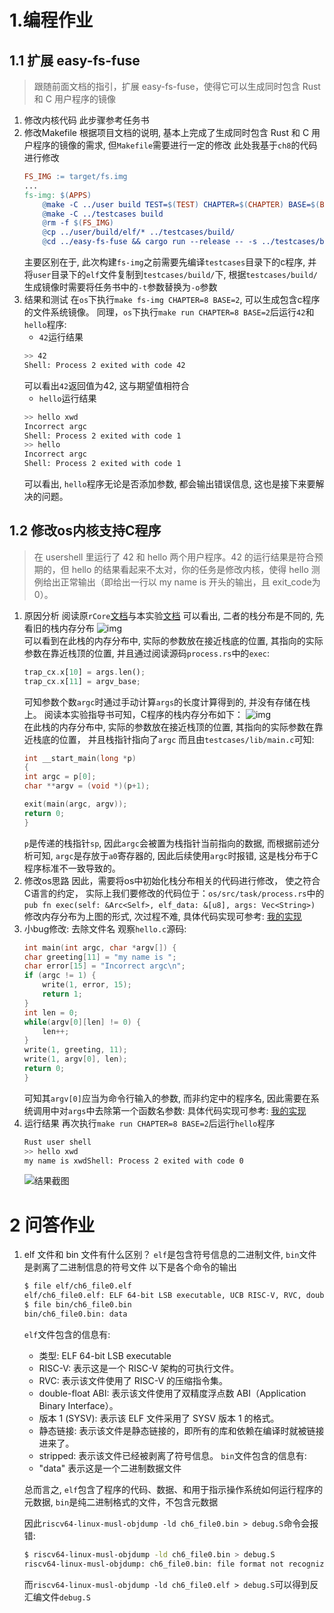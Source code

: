 # 1.编程作业
## 1.1 扩展 easy-fs-fuse
> 跟随前面文档的指引，扩展 easy-fs-fuse，使得它可以生成同时包含 Rust 和 C 用户程序的镜像
1. 修改内核代码
   此步骤参考任务书
2. 修改Makefile
   根据项目文档的说明, 基本上完成了生成同时包含 Rust 和 C 用户程序的镜像的需求, 但`Makefile`需要进行一定的修改
   此处我基于`ch8`的代码进行修改
    ```Makefile
    FS_IMG := target/fs.img
    ...
    fs-img: $(APPS)
        @make -C ../user build TEST=$(TEST) CHAPTER=$(CHAPTER) BASE=$(BASE)
        @make -C ../testcases build
        @rm -f $(FS_IMG)
        @cp ../user/build/elf/* ../testcases/build/
        @cd ../easy-fs-fuse && cargo run --release -- -s ../testcases/build -o ../os/$(FS_IMG)
    ```
    主要区别在于, 此次构建`fs-img`之前需要先编译`testcases`目录下的c程序, 并将`user`目录下的`elf`文件复制到`testcases/build/`下, 根据`testcases/build/`生成镜像时需要将任务书中的`-t`参数替换为`-o`参数
3. 结果和测试
   在`os`下执行`make fs-img CHAPTER=8 BASE=2`, 可以生成包含c程序的文件系统镜像。
   同理，`os`下执行`make run CHAPTER=8 BASE=2`后运行`42`和`hello`程序:
   - `42`运行结果
    ```bash
    >> 42
    Shell: Process 2 exited with code 42
    ```
    可以看出`42`返回值为42, 这与期望值相符合
   - `hello`运行结果
    ```bash
    >> hello xwd
    Incorrect argc
    Shell: Process 2 exited with code 1
    >> hello
    Incorrect argc
    Shell: Process 2 exited with code 1
    ```
    可以看出, `hello`程序无论是否添加参数, 都会输出错误信息, 这也是接下来要解决的问题。
## 1.2 修改os内核支持C程序
> 在 usershell 里运行了 42 和 hello 两个用户程序。42 的运行结果是符合预期的，但 hello 的结果看起来不太对，你的任务是修改内核，使得 hello 测例给出正常输出（即给出一行以 my name is 开头的输出，且 exit_code为0）。
1. 原因分析
   阅读原`rCore`[文档](http://learningos.cn/rCore-Tutorial-Guide-2023A/chapter7/2cmdargs-and-redirection.html)与本实验[文档](https://scpointer.github.io/rcore2oscomp/docs/lab1/clib.html)
   可以看出, 二者的栈分布是不同的, 先看旧的栈内存分布
   ![img](./img/旧栈内存分布.png)<br>
   可以看到在此栈的内存分布中, 实际的参数放在接近栈底的位置, 其指向的实际参数在靠近栈顶的位置, 并且通过阅读源码`process.rs`中的`exec`:
    ```rust
    trap_cx.x[10] = args.len();
    trap_cx.x[11] = argv_base;
    ```
    可知参数个数`argc`时通过手动计算`args`的长度计算得到的, 并没有存储在栈上。
    阅读本实验指导书可知，C程序的栈内存分布如下：
   ![img](./img/新栈内存分布.png)<br>
   在此栈的内存分布中, 实际的参数放在接近栈顶的位置, 其指向的实际参数在靠近栈底的位置， 并且栈指针指向了`argc`
   而且由`testcases/lib/main.c`可知:
    ```C
    int __start_main(long *p)
    {
    int argc = p[0];
    char **argv = (void *)(p+1);

    exit(main(argc, argv));
    return 0;
    }
    ```
    `p`是传递的栈指针`sp`, 因此`argc`会被置为栈指针当前指向的数据, 而根据前述分析可知, `argc`是存放于`a0`寄存器的, 因此后续使用`argc`时报错, 这是栈分布于C程序标准不一致导致的。
2. 修改os思路
   因此，需要将os中初始化栈分布相关的代码进行修改， 使之符合C语言的约定， 实际上我们要修改的代码位于：`os/src/task/process.rs`中的`pub fn exec(self: &Arc<Self>, elf_data: &[u8], args: Vec<String>)`
   修改内存分布为上图的形式, 次过程不难, 具体代码实现可参考: [我的实现](../os/src/task/process.rs#L184)
3. 小bug修改: 去除文件名
   观察`hello.c`源码:
    ```c
    int main(int argc, char *argv[]) {
    char greeting[11] = "my name is ";
    char error[15] = "Incorrect argc\n";
    if (argc != 1) {
        write(1, error, 15);
        return 1;
    }
    int len = 0;
    while(argv[0][len] != 0) {
        len++;
    }
    write(1, greeting, 11);
    write(1, argv[0], len);
    return 0;
    }
    ```
    可知其`argv[0]`应当为命令行输入的参数, 而非约定中的程序名, 因此需要在系统调用中对`args`中去除第一个函数名参数:
    具体代码实现可参考: [我的实现](../os/src/syscall/process.rs#L74)
4. 运行结果
   再次执行`make run CHAPTER=8 BASE=2`后运行`hello`程序
    ```bash
    Rust user shell
    >> hello xwd
    my name is xwdShell: Process 2 exited with code 0
    ```
    ![结果截图](./img/lab1-result.png)<br>

# 2 问答作业
1. elf 文件和 bin 文件有什么区别？
   `elf`是包含符号信息的二进制文件, `bin`文件是剥离了二进制信息的符号文件
   以下是各个命令的输出
    ```bash
    $ file elf/ch6_file0.elf
    elf/ch6_file0.elf: ELF 64-bit LSB executable, UCB RISC-V, RVC, double-float ABI, version 1 (SYSV), statically linked, stripped
    $ file bin/ch6_file0.bin
    bin/ch6_file0.bin: data
    ```
    `elf`文件包含的信息有:
      - 类型: ELF 64-bit LSB executable
      - RISC-V: 表示这是一个 RISC-V 架构的可执行文件。
      - RVC: 表示该文件使用了 RISC-V 的压缩指令集。
      - double-float ABI: 表示该文件使用了双精度浮点数 ABI（Application Binary Interface）。
      - 版本 1 (SYSV): 表示该 ELF 文件采用了 SYSV 版本 1 的格式。
      - 静态链接: 表示该文件是静态链接的，即所有的库和依赖在编译时就被链接进来了。
      - stripped: 表示该文件已经被剥离了符号信息。
    `bin`文件包含的信息有:
      - "data" 表示这是一个二进制数据文件

    总而言之, `elf`包含了程序的代码、数据、和用于指示操作系统如何运行程序的元数据, `bin`是纯二进制格式的文件，不包含元数据

    因此`riscv64-linux-musl-objdump -ld ch6_file0.bin > debug.S`命令会报错:
    ```bash
    $ riscv64-linux-musl-objdump -ld ch6_file0.bin > debug.S
    riscv64-linux-musl-objdump: ch6_file0.bin: file format not recognized
    ```
    而`riscv64-linux-musl-objdump -ld ch6_file0.elf > debug.S`可以得到反汇编文件`debug.S`